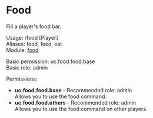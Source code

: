 Food
====
Fill a player's food bar.

Usage: /food [Player]<br>
Aliases: food, feed, eat<br>
Module: [food](../modules/food.md)<br>

Basic permission: uc.food.food.base<br>
Basic role: admin<br>

Permissions: <br>
* **uc.food.food.base** - Recommended role: admin<br>Allows you to use the food command.
* **uc.food.food.others** - Recommended role: admin<br>Allows you to use the food command on other players.
